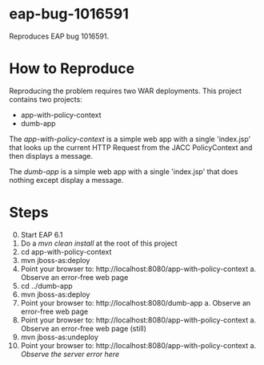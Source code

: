eap-bug-1016591
===============

Reproduces EAP bug 1016591.

How to Reproduce
================

Reproducing the problem requires two WAR deployments.  This project contains two projects:

* app-with-policy-context
* dumb-app

The *app-with-policy-context* is a simple web app with a single 'index.jsp' that looks up
the current HTTP Request from the JACC PolicyContext and then displays a message.

The *dumb-app* is a simple web app with a single 'index.jsp' that does nothing except 
display a message.

Steps
=====

0. Start EAP 6.1
1. Do a *mvn clean install* at the root of this project
2. cd app-with-policy-context
3. mvn jboss-as:deploy
4. Point your browser to:  http://localhost:8080/app-with-policy-context
  a. Observe an error-free web page
5. cd ../dumb-app
6. mvn jboss-as:deploy
7. Point your browser to:  http://localhost:8080/dumb-app
  a. Observe an error-free web page
8. Point your browser to:  http://localhost:8080/app-with-policy-context
  a. Observe an error-free web page (still)
9. mvn jboss-as:undeploy
10. Point your browser to:  http://localhost:8080/app-with-policy-context
  a. *Observe the server error here*

